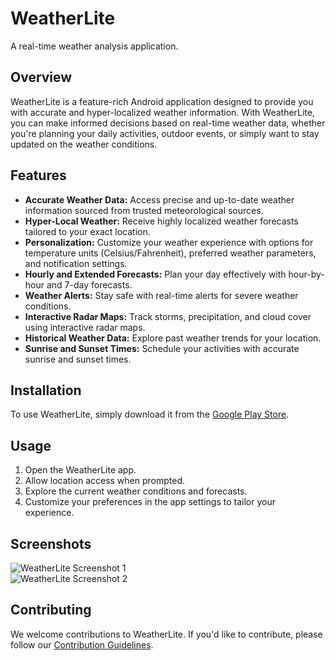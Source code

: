 # WeatherLite

A real-time weather analysis application.

## Overview

WeatherLite is a feature-rich Android application designed to provide you with accurate and hyper-localized weather information. With WeatherLite, you can make informed decisions based on real-time weather data, whether you're planning your daily activities, outdoor events, or simply want to stay updated on the weather conditions. 

## Features

- **Accurate Weather Data:** Access precise and up-to-date weather information sourced from trusted meteorological sources.
- **Hyper-Local Weather:** Receive highly localized weather forecasts tailored to your exact location.
- **Personalization:** Customize your weather experience with options for temperature units (Celsius/Fahrenheit), preferred weather parameters, and notification settings.
- **Hourly and Extended Forecasts:** Plan your day effectively with hour-by-hour and 7-day forecasts.
- **Weather Alerts:** Stay safe with real-time alerts for severe weather conditions.
- **Interactive Radar Maps:** Track storms, precipitation, and cloud cover using interactive radar maps.
- **Historical Weather Data:** Explore past weather trends for your location.
- **Sunrise and Sunset Times:** Schedule your activities with accurate sunrise and sunset times.

## Installation

To use WeatherLite, simply download it from the [Google Play Store](link_to_the_Google_Play_Store).

## Usage

1. Open the WeatherLite app.
2. Allow location access when prompted.
3. Explore the current weather conditions and forecasts.
4. Customize your preferences in the app settings to tailor your experience.

## Screenshots

![WeatherLite Screenshot 1](link_to_screenshot_1)  
![WeatherLite Screenshot 2](link_to_screenshot_2)

## Contributing

We welcome contributions to WeatherLite. If you'd like to contribute, please follow our [Contribution Guidelines](link_to_contribution_guidelines).

